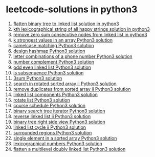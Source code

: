# leetcode-solutions in python3
1. [flatten binary tree to linked list solution in python3](https://leetcode.com/problems/flatten-binary-tree-to-linked-list/discuss/681774/python3-solution-using-postorder-traversal-o1-space-complexity) </br>
2. [kth lexicographical string of all happy strings solution in python3](https://leetcode.com/problems/the-k-th-lexicographical-string-of-all-happy-strings-of-length-n/discuss/676440/python3-on-solution-using-math-with-clear-explanation)
3. [remove zero sum consecutive nodes from linked list in python3](https://leetcode.com/problems/remove-zero-sum-consecutive-nodes-from-linked-list/discuss/675308/python3-simple-solution)
4. [k strongest values in an array Python3 solution](https://leetcode.com/problems/the-k-strongest-values-in-an-array/discuss/674710/python3-solution-beats-100-of-submissions)
5. [camelcase matching Python3 solution](https://leetcode.com/problems/camelcase-matching/discuss/673354/simple-solution-in-python3-olenquerieslenpattern)
6. [design hashmap Python3 solution](https://leetcode.com/problems/design-hashmap/discuss/452263/python3-simple-solution-put-o1-get-o1-remove-o1)
7. [letter combinations of a phone number Python3 solution](https://leetcode.com/problems/letter-combinations-of-a-phone-number/discuss/466119/python3-solution-using-backtracking)
8. [number complement Python3 solution](https://leetcode.com/problems/number-complement/discuss/450983/python3) </br>
9. [odd even linked list Python3 solution](https://leetcode.com/problems/odd-even-linked-list/discuss/670962/python3-simple-solution-in-on) </br>
10. [is subsequence Python3 solution](https://leetcode.com/problems/is-subsequence/discuss/450936/python3-on) </br>
11. [3sum Python3 solution](https://leetcode.com/problems/3sum/discuss/509304/Python3-0(n2)-solution) </br>
12. [search in rotated sorted array ii Python3 solution](https://leetcode.com/problems/search-in-rotated-sorted-array-ii/discuss/509530/Python3-Solution-O(n)-in-worst-case) </br>
13. [remove duplicates from sorted array ii Python3 solution](https://leetcode.com/problems/remove-duplicates-from-sorted-array-ii/discuss/509355/python3-on-time-on-space) </br>
14. [linked list components Python3 solution](https://leetcode.com/problems/linked-list-components/discuss/672843/python3-simple-and-straightforward-on-soluiton) </br>
15. [rotate list Python3 solution](https://leetcode.com/problems/rotate-list/discuss/509348/python3-on-time) </br>
16. [course schedule Python3 solution](https://leetcode.com/problems/course-schedule/discuss/528682/Python3-solution-using-DFS-to-check-for-the-cycle-in-the-graph) </br>
17. [binary search tree iterator Python3 solution](https://leetcode.com/problems/binary-search-tree-iterator/discuss/512926/python3-solution-using-queue) </br>
18. [reverse linked list ii Python3 solution](https://leetcode.com/problems/reverse-linked-list-ii/discuss/509552/python3-solution-in-single-pass-and-o1-space) </br>
19. [binary tree right side view Python3 solution](https://leetcode.com/problems/binary-tree-right-side-view/discuss/512934/python3-solution) </br>
20. [linked list cycle ii Python3 solution](https://leetcode.com/problems/linked-list-cycle-ii/discuss/488739/Python3-two-pointer-approach) </br>
21. [surrounded regions Python3 solution](https://leetcodex.xyz/problems/surrounded-regions/discuss/526539/Python3-dfs-solution) </br>
22. [single element in a sorted array Python3 solution](https://leetcodex.xyz/problems/single-element-in-a-sorted-array/discuss/509638/Python3-using-xor) </br>
23. [lexicographical numbers Python3 solution](https://leetcode.com/problems/lexicographical-numbers/discuss/688372/Python3-solution-using-DFS)
24. [flatten a multilevel doubly linked list Python3 solution](https://leetcode.com/problems/flatten-a-multilevel-doubly-linked-list/discuss/695233/Python3-solution-using-recursion)
